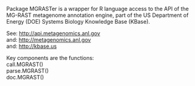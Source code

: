 Package MGRASTer is a wrapper for R language access to 
the API of the MG-RAST metagenome annotation engine, part of the
US Department of Energy (DOE) Systems Biology Knowledge Base (KBase).

See: http://api.metagenomics.anl.gov<br>
and: http://metagenomics.anl.gov<br>
and: http://kbase.us

Key components are the functions:<br>
call.MGRAST()<br>
parse.MGRAST()<br>
doc.MGRAST()
